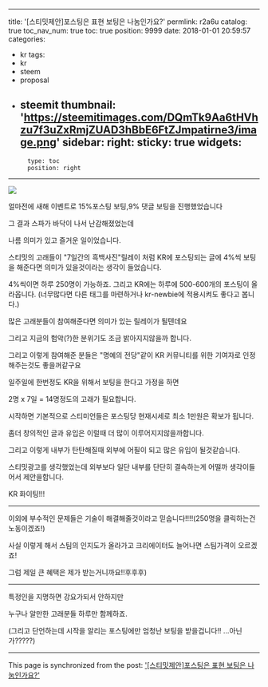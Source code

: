 
---
title: '[스티밋제안]포스팅은 표현 보팅은 나눔인가요?'
permlink: r2a6u
catalog: true
toc_nav_num: true
toc: true
position: 9999
date: 2018-01-01 20:59:57
categories:
- kr
tags:
- kr
- steem
- proposal
- steemit
thumbnail: 'https://steemitimages.com/DQmTk9Aa6tHVhzu7f3uZxRmjZUAD3hBbE6FtZJmpatirne3/image.png'
sidebar:
    right:
        sticky: true
widgets:
    -
        type: toc
        position: right
---


![](https://steemitimages.com/DQmTk9Aa6tHVhzu7f3uZxRmjZUAD3hBbE6FtZJmpatirne3/image.png)

얼마전에 새해 이벤트로 15%포스팅 보팅,9% 댓글 보팅을 진행했었습니다

그 결과 스파가 바닥이 나서 난감해졌었는데

나름 의미가 있고 즐거운 일이었습니다.

스티밋의 고래들이 "7일간의 흑백사진"릴레이 처럼  KR에 포스팅되는 글에 4%씩 보팅을 해준다면 의미가 있을것이라는 생각이 들었습니다. 

4%씩이면 하루 250명이 가능하죠.  그리고 KR에는 하루에 500-600개의 포스팅이 올라옵니다.
(너무많다면 다른 태그를 마련하거나 kr-newbie에 적용시켜도 좋다고 봅니다.)

많은 고래분들이 참여해준다면 의미가 있는 릴레이가 될텐데요

그리고 지금의 험악(?)한 분위기도 조금 밝아지지않을까 합니다.

그리고 이렇게 참여해준 분들은 "명예의 전당"같이 KR 커뮤니티를 위한 기여자로 인정해주는것도 좋을꺼같구요

일주일에 한번정도 KR을 위해서 보팅을 한다고 가정을 하면

2명 x 7일 =  14명정도의 고래가 필요합니다.

시작하면 기본적으로 스티미언들은 포스팅당 현재시세로 최소 1만원은 확보가 됩니다. 

좀더 창의적인 글과 유입은 이럴때 더 많이 이루어지지않을까합니다.

그리고 이렇게 내부가 탄탄해질때 외부에 어필이 되고 많은 유입이 될것같습니다.

스티밋광고를 생각했었는데 외부보다 일단 내부를 단단히 결속하는게 어떨까 생각이들어서 제안을합니다.

KR 화이팅!!!

---------------------------------------------------------------------------------------

이외에 부수적인 문제들은 기술이 해결해줄것이라고 믿숩니다!!!!(250명을 클릭하는건 노동이겠죠!)

사실 이렇게 해서 스팀의 인지도가 올라가고 크리에이터도 늘어나면 스팀가격이 오르겠죠! 

그럼 제일 큰 혜택은 제가 받는거니까요!!후후후)


---------------------------------------------------------------------------------------

특정인을 지명하면 강요가되서 안하지만 

누구나 알만한 고래분들 하루만 함께하죠.

(그리고 단언하는데 시작을 알리는 포스팅에만 엄청난 보팅을 받을겁니다!! ...아닌가?????)

- - -

This page is synchronized from the post: ['[스티밋제안]포스팅은 표현 보팅은 나눔인가요?'](https://steemit.com/@virus707/r2a6u)
